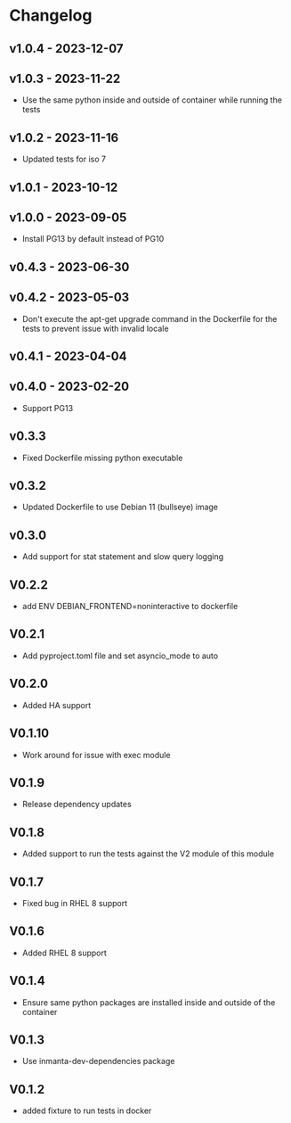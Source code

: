 # Changelog

## v1.0.4 - 2023-12-07


## v1.0.3 - 2023-11-22

- Use the same python inside and outside of container while running the tests

## v1.0.2 - 2023-11-16

- Updated tests for iso 7

## v1.0.1 - 2023-10-12


## v1.0.0 - 2023-09-05

- Install PG13 by default instead of PG10

## v0.4.3 - 2023-06-30


## v0.4.2 - 2023-05-03

- Don't execute the apt-get upgrade command in the Dockerfile for the tests to prevent issue with invalid locale

## v0.4.1 - 2023-04-04


## v0.4.0 - 2023-02-20

- Support PG13



## v0.3.3
- Fixed Dockerfile missing python executable

## v0.3.2
- Updated Dockerfile to use Debian 11 (bullseye) image

## v0.3.0
- Add support for stat statement and slow query logging

## V0.2.2
- add ENV DEBIAN_FRONTEND=noninteractive to dockerfile

## V0.2.1
- Add pyproject.toml file and set asyncio_mode to auto

## V0.2.0
- Added HA support

## V0.1.10
- Work around for issue with exec module

## V0.1.9
- Release dependency updates
## V0.1.8
- Added support to run the tests against the V2 module of this module
## V0.1.7
- Fixed bug in RHEL 8 support
## V0.1.6
- Added RHEL 8 support
## V0.1.4
- Ensure same python packages are installed inside and outside of the container
## V0.1.3
- Use inmanta-dev-dependencies package

## V0.1.2
 - added fixture to run tests in docker
